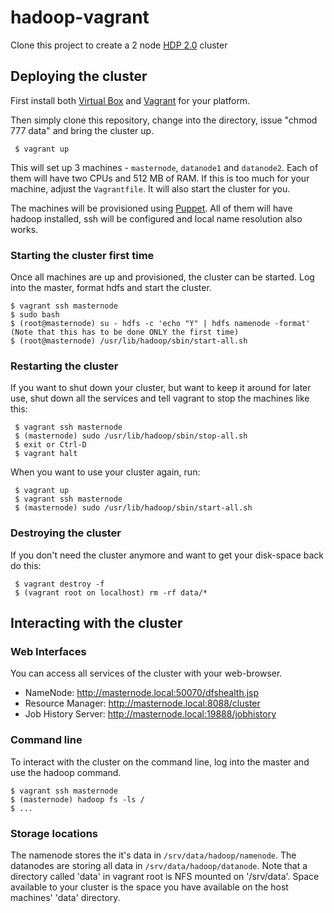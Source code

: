 hadoop-vagrant
==============

Clone this project to create a 2 node [HDP 2.0](http://hortonworks.com/hdp/) cluster

## Deploying the cluster

First install both [Virtual Box](http://virtualbox.org) and [Vagrant](http://vagrantup.com/) for your platform.

Then simply clone this repository, change into the directory, issue "chmod 777 data" and bring the cluster up.

     $ vagrant up

This will set up 3 machines - `masternode`, `datanode1` and `datanode2`. Each of them will have two CPUs and 512 MB of RAM. If this is too much for your machine, adjust the `Vagrantfile`. It will also start the cluster for you.

The machines will be provisioned using [Puppet](http://puppetlabs.com/). All of them will have hadoop installed, ssh will be configured and local name resolution also works.

### Starting the cluster first time

Once all machines are up and provisioned, the cluster can be started. Log into the master, format hdfs and start the cluster.

    $ vagrant ssh masternode
    $ sudo bash
    $ (root@masternode) su - hdfs -c 'echo "Y" | hdfs namenode -format' (Note that this has to be done ONLY the first time)
    $ (root@masternode) /usr/lib/hadoop/sbin/start-all.sh

### Restarting the cluster

If you want to shut down your cluster, but want to keep it around for later use, shut down all the services and tell
vagrant to stop the machines like this:

     $ vagrant ssh masternode
     $ (masternode) sudo /usr/lib/hadoop/sbin/stop-all.sh
     $ exit or Ctrl-D
     $ vagrant halt

When you want to use your cluster again, run:

     $ vagrant up
     $ vagrant ssh masternode
     $ (masternode) sudo /usr/lib/hadoop/sbin/start-all.sh
     

### Destroying the cluster

If you don't need the cluster anymore and want to get your disk-space back do this:

     $ vagrant destroy -f
     $ (vagrant root on localhost) rm -rf data/*

## Interacting with the cluster

### Web Interfaces

You can access all services of the cluster with your web-browser.

* NameNode: http://masternode.local:50070/dfshealth.jsp
* Resource Manager: http://masternode.local:8088/cluster
* Job History Server: http://masternode.local:19888/jobhistory

### Command line

To interact with the cluster on the command line, log into the master and use the hadoop command.

    $ vagrant ssh masternode
    $ (masternode) hadoop fs -ls /
    $ ...

### Storage locations

The namenode stores the it's data in `/srv/data/hadoop/namenode`. The datanodes  are storing all data in
`/srv/data/hadoop/datanode`. Note that a directory called 'data' in vagrant root is NFS mounted on '/srv/data'.
Space available to your cluster is the space you have available on the host machines' 'data' directory.


